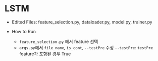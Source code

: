 # LSTM

* Edited Files: feature_selection.py, dataloader.py, model.py, trainer.py

* How to Run
  *  `feature_selection.py` 에서 feature 선택
  * `args.py`에서 `file_name`, `is_cont`, `--testPre` 수정
   `--testPre`: `testPre` feature가 포함된 경우 True

